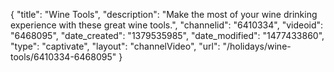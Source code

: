 {
    "title": "Wine Tools",
    "description": "Make the most of your wine drinking experience with these great wine tools.",
    "channelid": "6410334",
    "videoid": "6468095",
    "date_created": "1379535985",
    "date_modified": "1477433860",
    "type": "captivate",
    "layout": "channelVideo",
    "url": "\/holidays\/wine-tools\/6410334-6468095"
}